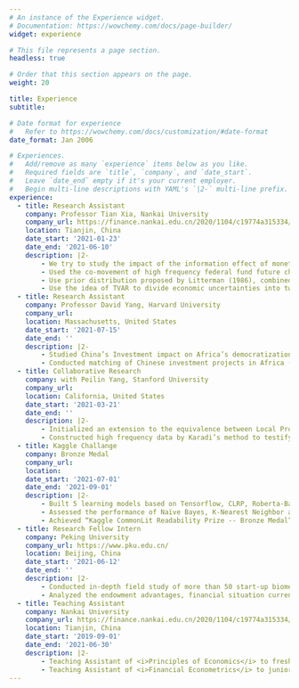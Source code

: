 ```yaml
---
# An instance of the Experience widget.
# Documentation: https://wowchemy.com/docs/page-builder/
widget: experience

# This file represents a page section.
headless: true

# Order that this section appears on the page.
weight: 20

title: Experience
subtitle:

# Date format for experience
#   Refer to https://wowchemy.com/docs/customization/#date-format
date_format: Jan 2006

# Experiences.
#   Add/remove as many `experience` items below as you like.
#   Required fields are `title`, `company`, and `date_start`.
#   Leave `date_end` empty if it's your current employer.
#   Begin multi-line descriptions with YAML's `|2-` multi-line prefix.
experience:
  - title: Research Assistant
    company: Professor Tian Xia, Nankai University
    company_url: https://finance.nankai.edu.cn/2020/1104/c19774a315334/page.htm
    location: Tianjin, China
    date_start: '2021-01-23'
    date_end: '2021-06-10'
    description: |2-
        - We try to study the impact of the information effect of monetary policy on various sectors of the Macro economy under different states of economic uncertainty. 
        - Used the co-movement of high frequency federal fund future changes and S&P 500 indexes as symbol recognition to identify
        - Use prior distribution proposed by Litterman (1986), combined with Gibbs sampling, to get the posterior distribution of the model
        - Use the idea of TVAR to divide economic uncertainties into two stages and run regressions distinctively
  - title: Research Assistant
    company: Professor David Yang, Harvard University
    company_url: 
    location: Massachusetts, United States
    date_start: '2021-07-15'
    date_end: ''
    description: |2-
        - Studied China’s Investment impact on Africa’s democratization status over historical effect, infrastructure effect, substitution effect, and etc
        - Conducted matching of Chinese investment projects in Africa (e.g building infrastructures like roads and railroads)
  - title: Collaborative Research
    company: with Peilin Yang, Stanford University
    company_url: 
    location: California, United States
    date_start: '2021-03-21'
    date_end: ''
    description: |2-
        - Initialized an extension to the equivalence between Local Projection (LP) and Vector Autoregressions (VAR) in estimating the same impulse response function (Møller and Wolf, Econometrica); concluded that the conclusion in their paper relies heavily on Cholesky decomposition
        - Constructed high frequency data by Karadi’s method to testify our assumption; conducted estimation with DSGE, SVAR-IV, LP-IV models
  - title: Kaggle Challange
    company: Bronze Medal
    company_url: 
    location: 
    date_start: '2021-07-01'
    date_end: '2021-09-01'
    description: |2-
        - Built 5 learning models based on Tensorflow, CLRP, Roberta-Base, Roberta-Large and SVM to predict the complexity of literary passages for grades 3-12 classroom use; leveraged Apex, AWP to improve training performance and integrated 5 models to reduce overfitting
        - Assessed the performance of Naïve Bayes, K-Nearest Neighbor and Logistic Regression on scoring, covering metrics of accuracy, sensitivity, specificity, precision, Matthews correlation coefficient, and balanced classification rate
        - Achieved “Kaggle CommonLit Readability Prize -- Bronze Medal”, received a total ranking of top 6%
  - title: Research Fellow Intern
    company: Peking University
    company_url: https://www.pku.edu.cn/
    location: Beijing, China
    date_start: '2021-06-12'
    date_end: ''
    description: |2-
        - Conducted in-depth field study of more than 50 start-up biomedical enterprises in Ili. Used Python for fuzzy identification of commodity names and Harmonized System code matching, and data cleaning and visualization of 1.5 million pieces of trade records
        - Analyzed the endowment advantages, financial situation current pressures and potentials of Ili’s start-up bio-pharmaceutical and coal enterprises. Made first stage presentation based on the POCD framework
  - title: Teaching Assistant
    company: Nankai University
    company_url: https://finance.nankai.edu.cn/2020/1104/c19774a315334/page.htm
    location: Tianjin, China
    date_start: '2019-09-01'
    date_end: '2021-06-30'
    description: |2-
        - Teaching Assistant of <i>Principles of Economics</i> to freshman students, 2019 fall semester
        - Teaching Assistant of <i>Financial Econometrics</i> to junior students, 2021 spring semester
---
```

